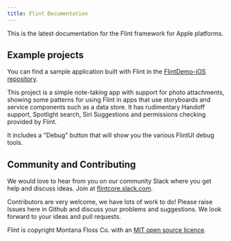 ```yaml
---
title: Flint Documentation
---
```


This is the latest documentation for the Flint framework for Apple platforms.

## Example projects

You can find a sample application built with Flint in the [FlintDemo-iOS repository](https://github.com/MontanaFlossCo/FlintDemo-iOS).

This project is a simple note-taking app with support for photo attachments, showing some patterns for using Flint in apps that use storyboards and service components such as a data store. It has rudimentary Handoff support, Spotlight search, Siri Suggestions and permissions checking provided by Flint.

It includes a "Debug" button that will show you the various FlintUI debug tools.

## Community and Contributing

We would love to hear from you on our community Slack where you get help and discuss ideas. Join at [flintcore.slack.com](https://join.slack.com/t/flintcore/shared_invite/enQtMzUwOTU4NTU0OTYwLWMxYTNiOTNjNmVkOTM3ZDgwNzZiNzJiNmE2NWUyMzUzMjg3ZTg4YjNmMjdhYmZkYTlmYmI2ZDQ5NjU0ZmQ3ZjU).

Contributors are very welcome, we have lots of work to do! Please raise Issues here in Github and discuss your problems and suggestions. We look forward to your ideas and pull requests.

Flint is copyright Montana Floss Co. with an [MIT open source licence](LICENSE).
